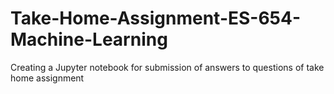 # Take-Home-Assignment-ES-654-Machine-Learning
Creating a Jupyter notebook for submission of answers to questions of take home assignment
